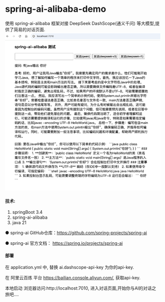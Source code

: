 # spring-ai-alibaba-demo

使用 spring-ai-alibaba 框架对接 DeepSeek  DashScope(通义千问) 等大模型,提供了简易的对话页面.
![img.png](img.png)

#### 技术:

1. springBoot 3.4
2. spring-ai-alibaba
3. java 21 

● spring-ai GitHub仓库：https://github.com/spring-projects/spring-ai

● spring-ai 官方文档：   https://spring.io/projects/spring-ai


#### 部署

在 application.yml 中, 替换 ai.dashscope-api-key 为你的api-key.

在 阿里云百炼 平台 https://bailian.console.aliyun.com/, 获取api-key.


本地启动
浏览器访问:http://localhost:7010, 进入对话页面,开始你与AI的对话之旅吧....

